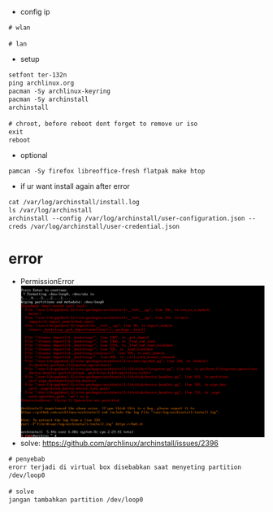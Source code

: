 - config ip
```
# wlan

# lan
```

- setup
```
setfont ter-132n
ping archlinux.org
pacman -Sy archlinux-keyring
pacman -Sy archinstall
archinstall

# chroot, before reboot dont forget to remove ur iso
exit
reboot
```

- optional
```
pamcan -Sy firefox libreoffice-fresh flatpak make htop
```

- if ur want install again after error
```
cat /var/log/archinstall/install.log
ls /var/log/archinstall
archinstall --config /var/log/archinstall/user-configuration.json --creds /var/log/archinstall/user-credential.json
```

# error
- PermissionError
![alt text](docs/images/image.png)
- solve: https://github.com/archlinux/archinstall/issues/2396
```
# penyebab
erorr terjadi di virtual box disebabkan saat menyeting partition /dev/loop0

# solve
jangan tambahkan partition /dev/loop0
```